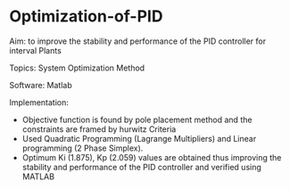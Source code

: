 # Optimization-of-PID


Aim: to improve the stability and performance of the PID controller for interval Plants

Topics: System Optimization Method

Software: Matlab

Implementation: 
  * Objective function is found by pole placement method and the constraints are framed by hurwitz Criteria
  * Used Quadratic Programming (Lagrange Multipliers) and Linear programming (2 Phase Simplex). 
  * Optimum Ki (1.875), Kp (2.059) values are obtained thus improving the stability and performance of the PID controller and verified using MATLAB

